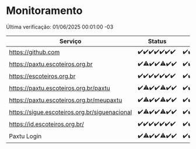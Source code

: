 # Monitoramento

Última verificação: 01/06/2025 00:01:00 -03

|Serviço|Status|Últimas 24h|
|---|---|---|
|https://github.com|<span title="2025-05-25: OK=23">✔️</span><span title="2025-05-26: OK=22">✔️</span><span title="2025-05-27: OK=23">✔️</span><span title="2025-05-28: OK=23">✔️</span><span title="2025-05-29: OK=23">✔️</span><span title="2025-05-30: OK=23">✔️</span><span title="2025-05-31: OK=2">✔️</span>|<span title="31/05/2025 00:34:00 -03 : 200">✔️</span><span title="31/05/2025 01:12:00 -03 : 200">✔️</span><span title="31/05/2025 02:09:00 -03 : 200">✔️</span><span title="31/05/2025 03:12:00 -03 : 200">✔️</span><span title="31/05/2025 04:08:00 -03 : 200">✔️</span><span title="31/05/2025 05:11:00 -03 : 200">✔️</span><span title="31/05/2025 06:09:00 -03 : 200">✔️</span><span title="31/05/2025 07:08:00 -03 : 200">✔️</span><span title="31/05/2025 08:07:00 -03 : 200">✔️</span><span title="31/05/2025 09:15:00 -03 : 200">✔️</span><span title="31/05/2025 10:19:00 -03 : 200">✔️</span><span title="31/05/2025 11:08:00 -03 : 200">✔️</span><span title="31/05/2025 12:08:00 -03 : 200">✔️</span><span title="31/05/2025 13:09:00 -03 : 200">✔️</span><span title="31/05/2025 14:07:00 -03 : 200">✔️</span><span title="31/05/2025 15:11:00 -03 : 200">✔️</span><span title="31/05/2025 16:06:00 -03 : 200">✔️</span><span title="31/05/2025 17:09:00 -03 : 200">✔️</span><span title="31/05/2025 18:08:00 -03 : 200">✔️</span><span title="31/05/2025 19:08:00 -03 : 200">✔️</span><span title="31/05/2025 20:09:00 -03 : 200">✔️</span><span title="31/05/2025 21:59:00 -03 : 200">✔️</span><span title="01/06/2025 00:01:00 -03 : 200">✔️</span>|
|https://paxtu.escoteiros.org.br|<span title="2025-05-25: OK=23">✔️</span><span title="2025-05-26: OK=20, Falhas=2">⚠️</span><span title="2025-05-27: OK=23">✔️</span><span title="2025-05-28: OK=23">✔️</span><span title="2025-05-29: OK=22, Falhas=1">⚠️</span><span title="2025-05-30: OK=23">✔️</span><span title="2025-05-31: OK=2">✔️</span>|<span title="31/05/2025 00:35:00 -03 : 200">✔️</span><span title="31/05/2025 01:12:00 -03 : 200">✔️</span><span title="31/05/2025 02:09:00 -03 : 200">✔️</span><span title="31/05/2025 03:12:00 -03 : 200">✔️</span><span title="31/05/2025 04:08:00 -03 : 200">✔️</span><span title="31/05/2025 05:11:00 -03 : 200">✔️</span><span title="31/05/2025 06:09:00 -03 : 200">✔️</span><span title="31/05/2025 07:08:00 -03 : 200">✔️</span><span title="31/05/2025 08:07:00 -03 : 200">✔️</span><span title="31/05/2025 09:15:00 -03 : 200">✔️</span><span title="31/05/2025 10:19:00 -03 : 200">✔️</span><span title="31/05/2025 11:08:00 -03 : 200">✔️</span><span title="31/05/2025 12:08:00 -03 : 200">✔️</span><span title="31/05/2025 13:09:00 -03 : 200">✔️</span><span title="31/05/2025 14:07:00 -03 : 200">✔️</span><span title="31/05/2025 15:11:00 -03 : 200">✔️</span><span title="31/05/2025 16:06:00 -03 : 200">✔️</span><span title="31/05/2025 17:09:00 -03 : 200">✔️</span><span title="31/05/2025 18:08:00 -03 : 200">✔️</span><span title="31/05/2025 19:08:00 -03 : 200">✔️</span><span title="31/05/2025 20:09:00 -03 : 200">✔️</span><span title="31/05/2025 21:59:00 -03 : 200">✔️</span><span title="01/06/2025 00:01:00 -03 : 200">✔️</span>|
|https://escoteiros.org.br|<span title="2025-05-25: OK=23">✔️</span><span title="2025-05-26: OK=22">✔️</span><span title="2025-05-27: OK=23">✔️</span><span title="2025-05-28: OK=23">✔️</span><span title="2025-05-29: OK=23">✔️</span><span title="2025-05-30: OK=23">✔️</span><span title="2025-05-31: OK=2">✔️</span>|<span title="31/05/2025 00:35:00 -03 : 200">✔️</span><span title="31/05/2025 01:12:00 -03 : 200">✔️</span><span title="31/05/2025 02:09:00 -03 : 200">✔️</span><span title="31/05/2025 03:12:00 -03 : 200">✔️</span><span title="31/05/2025 04:08:00 -03 : 200">✔️</span><span title="31/05/2025 05:11:00 -03 : 200">✔️</span><span title="31/05/2025 06:09:00 -03 : 200">✔️</span><span title="31/05/2025 07:08:00 -03 : 200">✔️</span><span title="31/05/2025 08:07:00 -03 : 200">✔️</span><span title="31/05/2025 09:15:00 -03 : 200">✔️</span><span title="31/05/2025 10:19:00 -03 : 200">✔️</span><span title="31/05/2025 11:08:00 -03 : 200">✔️</span><span title="31/05/2025 12:08:00 -03 : 200">✔️</span><span title="31/05/2025 13:09:00 -03 : 200">✔️</span><span title="31/05/2025 14:07:00 -03 : 200">✔️</span><span title="31/05/2025 15:11:00 -03 : 200">✔️</span><span title="31/05/2025 16:06:00 -03 : 200">✔️</span><span title="31/05/2025 17:09:00 -03 : 200">✔️</span><span title="31/05/2025 18:08:00 -03 : 200">✔️</span><span title="31/05/2025 19:08:00 -03 : 200">✔️</span><span title="31/05/2025 20:09:00 -03 : 200">✔️</span><span title="31/05/2025 21:59:00 -03 : 200">✔️</span><span title="01/06/2025 00:01:00 -03 : 200">✔️</span>|
|https://paxtu.escoteiros.org.br/paxtu|<span title="2025-05-25: OK=23">✔️</span><span title="2025-05-26: OK=21, Falhas=1">⚠️</span><span title="2025-05-27: OK=23">✔️</span><span title="2025-05-28: OK=23">✔️</span><span title="2025-05-29: OK=22, Falhas=1">⚠️</span><span title="2025-05-30: OK=23">✔️</span><span title="2025-05-31: OK=2">✔️</span>|<span title="31/05/2025 00:35:00 -03 : 200">✔️</span><span title="31/05/2025 01:12:00 -03 : 200">✔️</span><span title="31/05/2025 02:09:00 -03 : 200">✔️</span><span title="31/05/2025 03:12:00 -03 : 200">✔️</span><span title="31/05/2025 04:08:00 -03 : 200">✔️</span><span title="31/05/2025 05:11:00 -03 : 200">✔️</span><span title="31/05/2025 06:09:00 -03 : 200">✔️</span><span title="31/05/2025 07:08:00 -03 : 200">✔️</span><span title="31/05/2025 08:07:00 -03 : 200">✔️</span><span title="31/05/2025 09:15:00 -03 : 200">✔️</span><span title="31/05/2025 10:19:00 -03 : 200">✔️</span><span title="31/05/2025 11:08:00 -03 : 200">✔️</span><span title="31/05/2025 12:08:00 -03 : 200">✔️</span><span title="31/05/2025 13:10:00 -03 : 200">✔️</span><span title="31/05/2025 14:07:00 -03 : 200">✔️</span><span title="31/05/2025 15:11:00 -03 : 200">✔️</span><span title="31/05/2025 16:06:00 -03 : 200">✔️</span><span title="31/05/2025 17:09:00 -03 : 200">✔️</span><span title="31/05/2025 18:08:00 -03 : 200">✔️</span><span title="31/05/2025 19:08:00 -03 : 200">✔️</span><span title="31/05/2025 20:09:00 -03 : 200">✔️</span><span title="31/05/2025 21:59:00 -03 : 200">✔️</span><span title="01/06/2025 00:01:00 -03 : 200">✔️</span>|
|https://paxtu.escoteiros.org.br/meupaxtu|<span title="2025-05-25: OK=23">✔️</span><span title="2025-05-26: OK=21, Falhas=1">⚠️</span><span title="2025-05-27: OK=23">✔️</span><span title="2025-05-28: OK=23">✔️</span><span title="2025-05-29: OK=22, Falhas=1">⚠️</span><span title="2025-05-30: OK=23">✔️</span><span title="2025-05-31: OK=2">✔️</span>|<span title="31/05/2025 00:35:00 -03 : 200">✔️</span><span title="31/05/2025 01:12:00 -03 : 200">✔️</span><span title="31/05/2025 02:09:00 -03 : 200">✔️</span><span title="31/05/2025 03:12:00 -03 : 200">✔️</span><span title="31/05/2025 04:08:00 -03 : 200">✔️</span><span title="31/05/2025 05:11:00 -03 : 200">✔️</span><span title="31/05/2025 06:09:00 -03 : 200">✔️</span><span title="31/05/2025 07:08:00 -03 : 200">✔️</span><span title="31/05/2025 08:07:00 -03 : 200">✔️</span><span title="31/05/2025 09:15:00 -03 : 200">✔️</span><span title="31/05/2025 10:19:00 -03 : 200">✔️</span><span title="31/05/2025 11:08:00 -03 : 200">✔️</span><span title="31/05/2025 12:08:00 -03 : 200">✔️</span><span title="31/05/2025 13:10:00 -03 : 200">✔️</span><span title="31/05/2025 14:07:00 -03 : 200">✔️</span><span title="31/05/2025 15:11:00 -03 : 200">✔️</span><span title="31/05/2025 16:06:00 -03 : 200">✔️</span><span title="31/05/2025 17:09:00 -03 : 200">✔️</span><span title="31/05/2025 18:08:00 -03 : 200">✔️</span><span title="31/05/2025 19:08:00 -03 : 200">✔️</span><span title="31/05/2025 20:09:00 -03 : 200">✔️</span><span title="31/05/2025 21:59:00 -03 : 200">✔️</span><span title="01/06/2025 00:01:00 -03 : 200">✔️</span>|
|https://sigue.escoteiros.org.br/siguenacional|<span title="2025-05-25: OK=23">✔️</span><span title="2025-05-26: OK=21, Falhas=1">⚠️</span><span title="2025-05-27: OK=23">✔️</span><span title="2025-05-28: OK=23">✔️</span><span title="2025-05-29: OK=22, Falhas=1">⚠️</span><span title="2025-05-30: OK=23">✔️</span><span title="2025-05-31: OK=2">✔️</span>|<span title="31/05/2025 00:35:00 -03 : 200">✔️</span><span title="31/05/2025 01:12:00 -03 : 200">✔️</span><span title="31/05/2025 02:09:00 -03 : 200">✔️</span><span title="31/05/2025 03:12:00 -03 : 200">✔️</span><span title="31/05/2025 04:08:00 -03 : 200">✔️</span><span title="31/05/2025 05:11:00 -03 : 200">✔️</span><span title="31/05/2025 06:09:00 -03 : 200">✔️</span><span title="31/05/2025 07:09:00 -03 : 200">✔️</span><span title="31/05/2025 08:07:00 -03 : 200">✔️</span><span title="31/05/2025 09:15:00 -03 : 200">✔️</span><span title="31/05/2025 10:19:00 -03 : 200">✔️</span><span title="31/05/2025 11:08:00 -03 : 200">✔️</span><span title="31/05/2025 12:08:00 -03 : 200">✔️</span><span title="31/05/2025 13:10:00 -03 : 200">✔️</span><span title="31/05/2025 14:07:00 -03 : 200">✔️</span><span title="31/05/2025 15:11:00 -03 : 200">✔️</span><span title="31/05/2025 16:06:00 -03 : 200">✔️</span><span title="31/05/2025 17:09:00 -03 : 200">✔️</span><span title="31/05/2025 18:08:00 -03 : 200">✔️</span><span title="31/05/2025 19:08:00 -03 : 200">✔️</span><span title="31/05/2025 20:09:00 -03 : 200">✔️</span><span title="31/05/2025 21:59:00 -03 : 200">✔️</span><span title="01/06/2025 00:01:00 -03 : 200">✔️</span>|
|https://id.escoteiros.org.br/|<span title="2025-05-25: OK=23">✔️</span><span title="2025-05-26: OK=22">✔️</span><span title="2025-05-27: OK=23">✔️</span><span title="2025-05-28: OK=23">✔️</span><span title="2025-05-29: OK=23">✔️</span><span title="2025-05-30: OK=23">✔️</span><span title="2025-05-31: OK=2">✔️</span>|<span title="31/05/2025 00:35:00 -03 : 200">✔️</span><span title="31/05/2025 01:12:00 -03 : 200">✔️</span><span title="31/05/2025 02:09:00 -03 : 200">✔️</span><span title="31/05/2025 03:12:00 -03 : 200">✔️</span><span title="31/05/2025 04:08:00 -03 : 200">✔️</span><span title="31/05/2025 05:11:00 -03 : 200">✔️</span><span title="31/05/2025 06:09:00 -03 : 200">✔️</span><span title="31/05/2025 07:09:00 -03 : 200">✔️</span><span title="31/05/2025 08:07:00 -03 : 200">✔️</span><span title="31/05/2025 09:15:00 -03 : 200">✔️</span><span title="31/05/2025 10:19:00 -03 : 200">✔️</span><span title="31/05/2025 11:08:00 -03 : 200">✔️</span><span title="31/05/2025 12:08:00 -03 : 200">✔️</span><span title="31/05/2025 13:10:00 -03 : 200">✔️</span><span title="31/05/2025 14:07:00 -03 : 200">✔️</span><span title="31/05/2025 15:11:00 -03 : 200">✔️</span><span title="31/05/2025 16:06:00 -03 : 200">✔️</span><span title="31/05/2025 17:09:00 -03 : 200">✔️</span><span title="31/05/2025 18:08:00 -03 : 200">✔️</span><span title="31/05/2025 19:08:00 -03 : 200">✔️</span><span title="31/05/2025 20:09:00 -03 : 200">✔️</span><span title="31/05/2025 21:59:00 -03 : 200">✔️</span><span title="01/06/2025 00:01:00 -03 : 200">✔️</span>|
|Paxtu Login|<span title="2025-05-25: OK=23">✔️</span><span title="2025-05-26: OK=21, Falhas=1">⚠️</span><span title="2025-05-27: OK=23">✔️</span><span title="2025-05-28: OK=23">✔️</span><span title="2025-05-29: OK=22, Falhas=1">⚠️</span><span title="2025-05-30: OK=23">✔️</span><span title="2025-05-31: OK=2">✔️</span>|<span title="31/05/2025 00:35:00 -03 : 200">✔️</span><span title="31/05/2025 01:12:00 -03 : 200">✔️</span><span title="31/05/2025 02:09:00 -03 : 200">✔️</span><span title="31/05/2025 03:12:00 -03 : 200">✔️</span><span title="31/05/2025 04:08:00 -03 : 200">✔️</span><span title="31/05/2025 05:11:00 -03 : 200">✔️</span><span title="31/05/2025 06:09:00 -03 : 200">✔️</span><span title="31/05/2025 07:09:00 -03 : 200">✔️</span><span title="31/05/2025 08:07:00 -03 : 200">✔️</span><span title="31/05/2025 09:15:00 -03 : 200">✔️</span><span title="31/05/2025 10:19:00 -03 : 200">✔️</span><span title="31/05/2025 11:08:00 -03 : 200">✔️</span><span title="31/05/2025 12:08:00 -03 : 200">✔️</span><span title="31/05/2025 13:10:00 -03 : 200">✔️</span><span title="31/05/2025 14:07:00 -03 : 200">✔️</span><span title="31/05/2025 15:11:00 -03 : 200">✔️</span><span title="31/05/2025 16:06:00 -03 : 200">✔️</span><span title="31/05/2025 17:09:00 -03 : 200">✔️</span><span title="31/05/2025 18:08:00 -03 : 200">✔️</span><span title="31/05/2025 19:08:00 -03 : 200">✔️</span><span title="31/05/2025 20:09:00 -03 : 200">✔️</span><span title="31/05/2025 21:59:00 -03 : 200">✔️</span><span title="01/06/2025 00:01:00 -03 : 200">✔️</span>|
